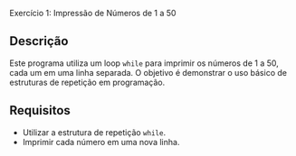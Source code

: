 Exercício 1: Impressão de Números de 1 a 50

## Descrição
Este programa utiliza um loop `while` para imprimir os números de 1 a 50, cada um em uma linha separada. O objetivo é demonstrar o uso básico de estruturas de repetição em programação.

## Requisitos
- Utilizar a estrutura de repetição `while`.
- Imprimir cada número em uma nova linha.